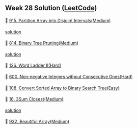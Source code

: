 ## Week 28 Solution ([LeetCode](https://leetcode.com/explore/challenge/card/july-leetcoding-challenge-2021/611/week-4-july-22nd-july-28th/3823/))

####
👀 [915. Partition Array into Disjoint Intervals(Medium)](https://leetcode.com/problems/partition-array-into-disjoint-intervals/)
####
[solution](https://github.com/BBBOMi/Algorithms-New/blob/master/week65/Leet915.kt)
####

####
👀 [814. Binary Tree Pruning(Medium)](https://leetcode.com/problems/binary-tree-pruning/)
####
[solution](https://github.com/BBBOMi/Algorithms-New/blob/master/week65/Leet814.kt)
####

####
👀 [126. Word Ladder II(Hard)](https://leetcode.com/problems/word-ladder-ii/)
####


####
👀 [600. Non-negative Integers without Consecutive Ones(Hard)](https://leetcode.com/problems/non-negative-integers-without-consecutive-ones/)
####


####
👀 [108. Convert Sorted Array to Binary Search Tree(Easy)](https://leetcode.com/problems/convert-sorted-array-to-binary-search-tree/)
####


####
👀 [16. 3Sum Closest(Medium)](https://leetcode.com/problems/3sum-closest/)
####
[solution](https://github.com/BBBOMi/Algorithms-New/blob/master/week65/Leet16.kt)
####

####
👀 [932. Beautiful Array(Medium)](https://leetcode.com/problems/beautiful-array/)
####
